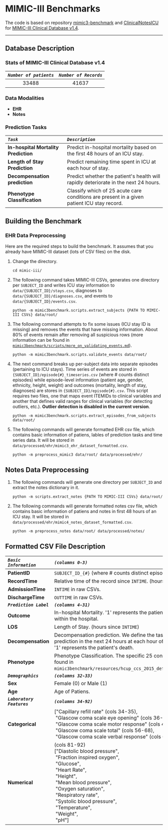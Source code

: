 MIMIC-III Benchmarks
=========================

The code is based on repository [mimic3-benchmark](https://github.com/YerevaNN/mimic3-benchmarks) and [ClinicalNotesICU](https://github.com/kaggarwal/ClinicalNotesICU) for [MIMIC-III Clinical Database v1.4](https://physionet.org/content/mimiciii/1.4/).

---

## Database Description

### Stats of MIMIC-III Clinical Database v1.4

|***`Number of patients`***|***`Number of Records`***|
|:------------------:|:-----------------:|
|33488|41637|


### Data Modalities

- **EHR**
- **Notes**

### Prediction Tasks

|***`Task`***|***`Description`***|
|:----|:-----------|
|**In-hospital Mortality Prediction**|Predict in-hospital mortality based on the first 48 hours of an ICU stay.|
|**Length of Stay Prediction**|Predict remaining time spent in ICU at each hour of stay.|
|**Decompensation prediction**|Predict whether the patient's health will rapidly deteriorate in the next 24 hours.|
|**Phenotype Classification**|Classify which of 25 acute care conditions are present in a given patient ICU stay record.|

## Building the Benchmark

### EHR Data Preprocessing

Here are the required steps to build the benchmark. It assumes that you already have MIMIC-III dataset (lots of CSV files) on the disk.

1. Change the directory.

       cd mimic-iii/
    
2. The following command takes MIMIC-III CSVs, generates one directory per `SUBJECT_ID` and writes ICU stay information to `data/{SUBJECT_ID}/stays.csv`, diagnoses to `data/{SUBJECT_ID}/diagnoses.csv`, and events to `data/{SUBJECT_ID}/events.csv`.

       python -m mimic3benchmark.scripts.extract_subjects {PATH TO MIMIC-III CSVs} data/root/

3. The following command attempts to fix some issues (ICU stay ID is missing) and removes the events that have missing information. About 80% of events remain after removing all suspicious rows (more information can be found in [`mimic3benchmark/scripts/more_on_validating_events.md`](mimic3benchmark/scripts/more_on_validating_events.md)).

       python -m mimic3benchmark.scripts.validate_events data/root/

4. The next command breaks up per-subject data into separate episodes (pertaining to ICU stays). Time series of events are stored in ```{SUBJECT_ID}/episode{#}_timeseries.csv``` (where # counts distinct episodes) while episode-level information (patient age, gender, ethnicity, height, weight) and outcomes (mortality, length of stay, diagnoses) are stores in ```{SUBJECT_ID}/episode{#}.csv```. This script requires two files, one that maps event ITEMIDs to clinical variables and another that defines valid ranges for clinical variables (for detecting outliers, etc.). **Outlier detection is disabled in the current version**.

       python -m mimic3benchmark.scripts.extract_episodes_from_subjects data/root/
	
5. The following commands will generate formatted EHR csv file, which contains basic information of patiens, lables of prediction tasks and time series data. It will be stored in `data/processed/ehr/mimic3_ehr_dataset_formatted.csv`.

       python -m preprocess_mimic3 data/root/ data/processed/ehr/

## Notes Data Preprocessing

1. The following commands will generate one directory per `SUBJECT_ID` and extract the notes dictionary in it.

       python -m scripts.extract_notes {PATH TO MIMIC-III CSVs} data/root/

2. The following commands will generate formatted notes csv file, which contains basic information of patiens and notes in first 48 hours of an ICU stay. It will be stored in `data/processed/ehr/mimic4_notes_dataset_formatted.csv`.

       python -m preprocess_notes data/root/ data/processed/notes/


## Formatted CSV File Description

|***`Basic Information`***|***`(columns 0-3)`***|
|:---------------------|:-----------------|
|**PatientID**|`SUBJECT_ID_{#}` (where # counts distinct episodes) |
|**RecordTime**|Relative time of the record since `INTIME`. (hours since admit)|
|**AdmissionTime**|`INTIME` in raw CSVs.|
|**DischargeTime**|`OUTTIME` in raw CSVs.|
|***`Prediction Label`***|***`(columns 4-31)`***|
|**Outcome**|In-hospital Mortality. '1' represents the patient's death within the hospital.|
|**LOS**|Length of Stay. (hours since `INTIME`)|
|**Decompensation**|Decompensation prediction. We define the task as mortality prediction in the next 24 hours at each hour of an ICU stay. '1' represents the patient's death.|
|**Phenotype**|Phenotype Classification. The specific 25 conditions can be found in `mimic3benchmark/resources/hcup_ccs_2015_definitions.yaml`. |
|***`Demographics`***|***`(columns 32-33)`***|
|**Sex**|Female (0) or Male (1)|
|**Age**|Age of Patiens.|
|***`Laboratory Features`***|***`(columns 34-92)`***|
|**Categorical**|["Capillary refill rate" (cols 34-35),<br>&nbsp;"Glascow coma scale eye opening" (cols 36-43),<br>&nbsp;"Glascow coma scale motor response" (cols 44-55),<br>&nbsp;"Glascow coma scale total" (cols 56-68),<br>&nbsp;"Glascow coma scale verbal response" (cols 69-80)]|
|**Numerical**|(cols 81-92)<br>["Diastolic blood pressure",<br>&nbsp;"Fraction inspired oxygen",<br>&nbsp;"Glucose",<br>&nbsp;"Heart Rate",<br>&nbsp;"Height",<br>&nbsp;"Mean blood pressure",<br>&nbsp;"Oxygen saturation",<br>&nbsp;"Respiratory rate",<br>&nbsp;"Systolic blood pressure",<br>&nbsp;"Temperature",<br>&nbsp;"Weight",<br>&nbsp;"pH"]|
